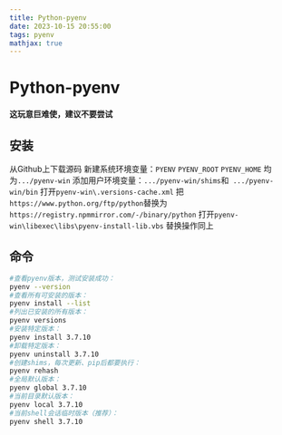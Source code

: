 ```yaml
---
title: Python-pyenv
date: 2023-10-15 20:55:00
tags: pyenv
mathjax: true
---
```


# Python-pyenv

**这玩意巨难使，建议不要尝试**

## 安装

从Github上下载源码
新建系统环境变量：`PYENV` `PYENV_ROOT` `PYENV_HOME` 均为`.../pyenv-win`
添加用户环境变量：`.../pyenv-win/shims`和` .../pyenv-win/bin`
打开`pyenv-win\.versions-cache.xml` 把`https://www.python.org/ftp/python`替换为`https://registry.npmmirror.com/-/binary/python`
打开`pyenv-win\libexec\libs\pyenv-install-lib.vbs` 替换操作同上

## 命令

```bash
#查看pyenv版本，测试安装成功：
pyenv --version
#查看所有可安装的版本：
pyenv install --list
#列出已安装的所有版本：
pyenv versions
#安装特定版本：
pyenv install 3.7.10
#卸载特定版本：
pyenv uninstall 3.7.10
#创建shims，每次更新、pip后都要执行：
pyenv rehash
#全局默认版本：
pyenv global 3.7.10
#当前目录默认版本：
pyenv local 3.7.10
#当前shell会话临时版本（推荐）：
pyenv shell 3.7.10
```

